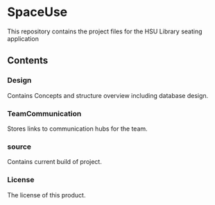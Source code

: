# SpaceUse
This repository contains the project files for the HSU Library seating application

## Contents

### Design
Contains Concepts and structure overview including database design.

### TeamCommunication
Stores links to communication hubs for the team.

### source
Contains current build of project.

### License
The license of this product.
